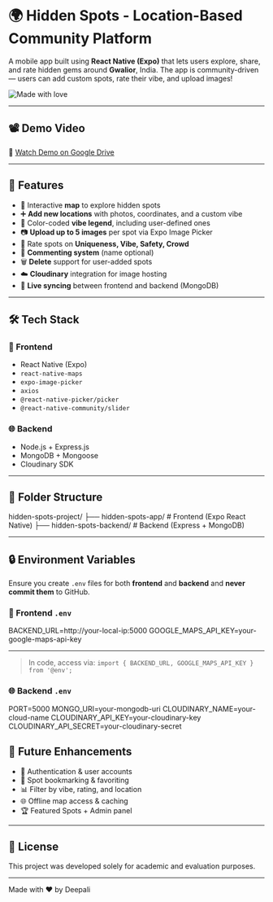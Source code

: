 # 🌍 Hidden Spots - Location-Based Community Platform

A mobile app built using **React Native (Expo)** that lets users explore, share, and rate hidden gems around **Gwalior**, India. The app is community-driven — users can add custom spots, rate their vibe, and upload images!

<p align="left">
  <img alt="Made with love" src="https://img.shields.io/badge/Made%20with-%E2%9D%A4-red">
</p>

---

## 📽️ Demo Video

📎 [Watch Demo on Google Drive](https://drive.google.com/file/d/1YCAUSzitvNr-O4EXiMXQdiGSu2oKBJ0f/view?usp=sharing)  

---

## 🚀 Features

- 📍 Interactive **map** to explore hidden spots
- ➕ **Add new locations** with photos, coordinates, and a custom vibe
- 🌈 Color-coded **vibe legend**, including user-defined ones
- 📷 **Upload up to 5 images** per spot via Expo Image Picker
- 🌟 Rate spots on **Uniqueness, Vibe, Safety, Crowd**
- 💬 **Commenting system** (name optional)
- 🗑️ **Delete** support for user-added spots
- ☁️ **Cloudinary** integration for image hosting
- 🔄 **Live syncing** between frontend and backend (MongoDB)

---

## 🛠️ Tech Stack

### 📱 Frontend

- React Native (Expo)
- `react-native-maps`
- `expo-image-picker`
- `axios`
- `@react-native-picker/picker`
- `@react-native-community/slider`

### 🌐 Backend

- Node.js + Express.js
- MongoDB + Mongoose
- Cloudinary SDK

---

## 📂 Folder Structure

hidden-spots-project/
├── hidden-spots-app/ # Frontend (Expo React Native)
├── hidden-spots-backend/ # Backend (Express + MongoDB)


---

## 🔒 Environment Variables

Ensure you create `.env` files for both **frontend** and **backend** and **never commit them** to GitHub.

### 📱 Frontend `.env`

BACKEND_URL=http://your-local-ip:5000
GOOGLE_MAPS_API_KEY=your-google-maps-api-key

---


> In code, access via: `import { BACKEND_URL, GOOGLE_MAPS_API_KEY } from '@env';`

### 🌐 Backend `.env`

PORT=5000
MONGO_URI=your-mongodb-uri
CLOUDINARY_NAME=your-cloud-name
CLOUDINARY_API_KEY=your-cloudinary-key
CLOUDINARY_API_SECRET=your-cloudinary-secret

## 🧠 Future Enhancements

- 🔐 Authentication & user accounts  
- 🔖 Spot bookmarking & favoriting  
- 📊 Filter by vibe, rating, and location  
- 🌐 Offline map access & caching  
- 🏆 Featured Spots + Admin panel  

---

## 📄 License

This project was developed solely for academic and evaluation purposes.

---

Made with ❤️ by Deepali
